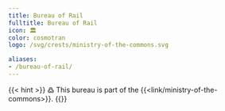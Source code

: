 ```yaml
---
title: Bureau of Rail
fulltitle: Bureau of Rail
icon: 🏛️
color: cosmotran
logo: /svg/crests/ministry-of-the-commons.svg

aliases:
- /bureau-of-rail/
---
```

{{< hint >}}
߷ This bureau is part of the {{<link/ministry-of-the-commons>}}.
{{</hint>}}